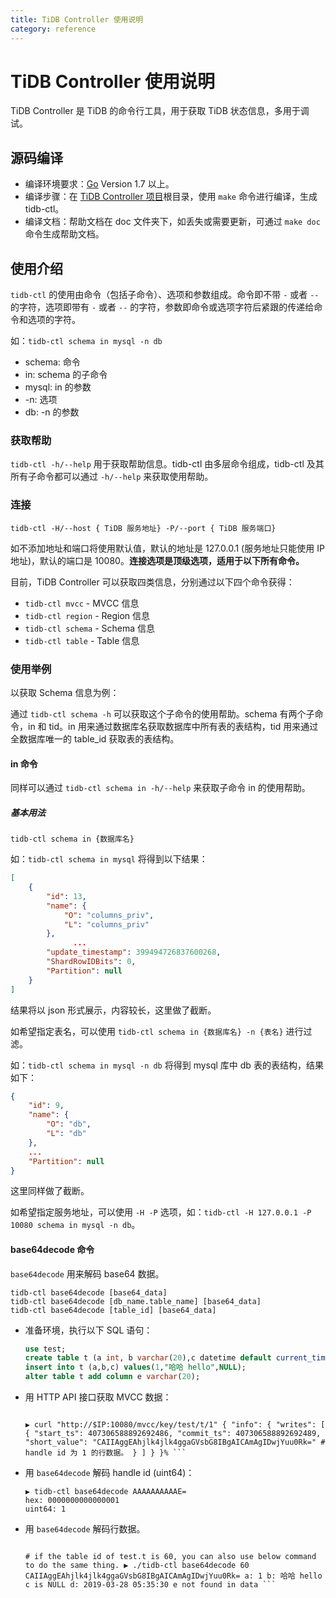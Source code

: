 ```yaml
---
title: TiDB Controller 使用说明
category: reference
---
```


# TiDB Controller 使用说明

TiDB Controller 是 TiDB 的命令行工具，用于获取 TiDB 状态信息，多用于调试。

## 源码编译

- 编译环境要求：[Go](https://golang.org/) Version 1.7 以上。
- 编译步骤：在 [TiDB Controller 项目](https://github.com/pingcap/tidb-ctl)根目录，使用 `make` 命令进行编译，生成 tidb-ctl。
- 编译文档：帮助文档在 doc 文件夹下，如丢失或需要更新，可通过 `make doc` 命令生成帮助文档。

## 使用介绍

`tidb-ctl` 的使用由命令（包括子命令）、选项和参数组成。命令即不带 `-` 或者 `--` 的字符，选项即带有 `-` 或者 `--` 的字符，参数即命令或选项字符后紧跟的传递给命令和选项的字符。

如：`tidb-ctl schema in mysql -n db`

* schema: 命令
* in: schema 的子命令
* mysql: in 的参数
* -n: 选项
* db: -n 的参数

### 获取帮助

`tidb-ctl -h/--help` 用于获取帮助信息。tidb-ctl 由多层命令组成，tidb-ctl 及其所有子命令都可以通过 `-h/--help` 来获取使用帮助。

### 连接

`tidb-ctl -H/--host { TiDB 服务地址} -P/--port { TiDB 服务端口}`

如不添加地址和端口将使用默认值，默认的地址是 127.0.0.1 (服务地址只能使用 IP 地址)，默认的端口是 10080。**连接选项是顶级选项，适用于以下所有命令。**

目前，TiDB Controller 可以获取四类信息，分别通过以下四个命令获得：

* `tidb-ctl mvcc` - MVCC 信息
* `tidb-ctl region` - Region 信息
* `tidb-ctl schema` - Schema 信息
* `tidb-ctl table` - Table 信息

### 使用举例

以获取 Schema 信息为例：

通过 `tidb-ctl schema -h` 可以获取这个子命令的使用帮助。schema 有两个子命令，in 和 tid。in 用来通过数据库名获取数据库中所有表的表结构，tid 用来通过全数据库唯一的 table_id 获取表的表结构。

#### in 命令

同样可以通过 `tidb-ctl schema in -h/--help` 来获取子命令 in 的使用帮助。

##### 基本用法

`tidb-ctl schema in {数据库名}`

如：`tidb-ctl schema in mysql` 将得到以下结果：

```json
[
    {
        "id": 13,
        "name": {
            "O": "columns_priv",
            "L": "columns_priv"
        },
              ...
        "update_timestamp": 399494726837600268,
        "ShardRowIDBits": 0,
        "Partition": null
    }
]
```

结果将以 json 形式展示，内容较长，这里做了截断。

如希望指定表名，可以使用 `tidb-ctl schema in {数据库名} -n {表名}` 进行过滤。

如：`tidb-ctl schema in mysql -n db` 将得到 mysql 库中 db 表的表结构，结果如下：

```json
{
    "id": 9,
    "name": {
        "O": "db",
        "L": "db"
    },
    ...
    "Partition": null
}
```

这里同样做了截断。

如希望指定服务地址，可以使用 `-H -P` 选项，如：`tidb-ctl -H 127.0.0.1 -P 10080 schema in mysql -n db`。

#### base64decode 命令

`base64decode` 用来解码 base64 数据。

```shell
tidb-ctl base64decode [base64_data]
tidb-ctl base64decode [db_name.table_name] [base64_data]
tidb-ctl base64decode [table_id] [base64_data]
```

* 准备环境，执行以下 SQL 语句：
    
    ```sql
    use test;
    create table t (a int, b varchar(20),c datetime default current_timestamp , d timestamp default current_timestamp, unique index(a));
    insert into t (a,b,c) values(1,"哈哈 hello",NULL);
    alter table t add column e varchar(20);
    ```

* 用 HTTP API 接口获取 MVCC 数据：
    
    ```shell ▶ curl "http://$IP:10080/mvcc/index/test/t/a/1?a=1" { "info": { "writes": [ { "start_ts": 407306449994645510, "commit_ts": 407306449994645513, "short_value": "AAAAAAAAAAE=" # unique index a 存的值是对应行的 handle id. } ] } }%
    
    ▶ curl "http://$IP:10080/mvcc/key/test/t/1" { "info": { "writes": [ { "start_ts": 407306588892692486, "commit_ts": 407306588892692489, "short_value": "CAIIAggEAhjlk4jlk4ggaGVsbG8IBgAICAmAgIDwjYuu0Rk=" # handle id 为 1 的行数据。 } ] } }% ```

* 用 `base64decode` 解码 handle id (uint64)：
    
    ```shell
    ▶ tidb-ctl base64decode AAAAAAAAAAE=
    hex: 0000000000000001
    uint64: 1
    ```

* 用 `base64decode` 解码行数据。
    
    ```shell ▶ ./tidb-ctl base64decode test.t CAIIAggEAhjlk4jlk4ggaGVsbG8IBgAICAmAgIDwjYuu0Rk= a: 1 b: 哈哈 hello c is NULL d: 2019-03-28 05:35:30 e not found in data
    
    # if the table id of test.t is 60, you can also use below command to do the same thing. ▶ ./tidb-ctl base64decode 60 CAIIAggEAhjlk4jlk4ggaGVsbG8IBgAICAmAgIDwjYuu0Rk= a: 1 b: 哈哈 hello c is NULL d: 2019-03-28 05:35:30 e not found in data ```